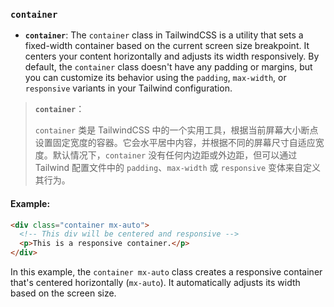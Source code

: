 ### `container`

- **`container`**: The `container` class in TailwindCSS is a utility that sets a fixed-width container based on the current screen size breakpoint. It centers your content horizontally and adjusts its width responsively. By default, the `container` class doesn't have any padding or margins, but you can customize its behavior using the `padding`, `max-width`, or `responsive` variants in your Tailwind configuration.

> **`container`**：
>
> <audio src="C:\Users\10691\Downloads\`container` 类是 .mp3"></audio>
>
> `container` 类是 TailwindCSS 中的一个实用工具，根据当前屏幕大小断点设置固定宽度的容器。它会水平居中内容，并根据不同的屏幕尺寸自适应宽度。默认情况下，`container` 没有任何内边距或外边距，但可以通过 Tailwind 配置文件中的 `padding`、`max-width` 或 `responsive` 变体来自定义其行为。

#### Example:

```html
<div class="container mx-auto">
  <!-- This div will be centered and responsive -->
  <p>This is a responsive container.</p>
</div>
```

In this example, the `container mx-auto` class creates a responsive container that's centered horizontally (`mx-auto`). It automatically adjusts its width based on the screen size.